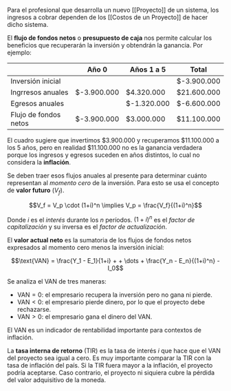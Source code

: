 Para el profesional que desarrolla un nuevo [[Proyecto]] de un sistema, los ingresos a cobrar dependen de los [[Costos de un Proyecto]] de hacer dicho sistema.

El **flujo de fondos netos** o **presupuesto de caja** nos permite calcular los beneficios que recuperarán la inversión y obtendrán la ganancia. Por ejemplo:

|                       | Año 0       | Años 1 a 5  | Total       |
| --------------------- | ----------- | ----------- | ----------- |
| Inversión inicial     |             |             | $-3.900.000 |
| Ingrresos anuales     | $-3.900.000 | $4.320.000  | $21.600.000 |
| Egresos anuales       |             | $-1.320.000 | $-6.600.000 |
| Flujo de fondos netos | $-3.900.000 | $3.000.000  | $11.100.000 |

El cuadro sugiere que invertimos $3.900.000 y recuperamos $11.100.000 a los 5 años, pero en realidad $11.100.000 no es la ganancia verdadera porque los ingresos y egresos suceden en años distintos, lo cual no considera la **inflación**.

Se deben traer esos flujos anuales al presente para determinar cuánto representan al _momento cero_ de la inversión. Para esto se usa el concepto de **valor futuro** ($V_f$).

$$V_f = V_p \cdot (1+i)^n \implies V_p = \frac{V_f}{(1+i)^n}$$

Donde $i$ es el _interés_ durante los $n$ períodos. $(1+i)^n$ es el _factor de capitalización_ y su inversa es el _factor de actualización_.

El **valor actual neto** es la sumatoria de los flujos de fondos netos expresados al momento cero menos la inversión inicial:

$$\text{VAN} = \frac{Y_1 - E_1}{1+i} +  + \dots + \frac{Y_n - E_n}{(1+i)^n} - I_0$$

Se analiza el $\text{VAN}$ de tres maneras:

- $\text{VAN}=0$: el empresario recupera la inversión pero no gana ni pierde.
- $\text{VAN}\lt0$: el empresario pierde dinero, por lo que el proyecto debe rechazarse.
- $\text{VAN}\gt0$: el empresario gana el dinero del $\text{VAN}$.

El $\text{VAN}$ es un indicador de rentabilidad importante para contextos de inflación.

La **tasa interna de retorno** ($\text{TIR}$) es la tasa de interés $i$ que hace que el $\text{VAN}$ del proyecto sea igual a cero. Es muy importante comparar la $\text{TIR}$ con la tasa de inflación del país. Si la $\text{TIR}$ fuera mayor a la inflación, el proyecto podría aceptarse. Caso contrario, el proyecto ni siquiera cubre la pérdida del valor adquisitivo de la moneda.
